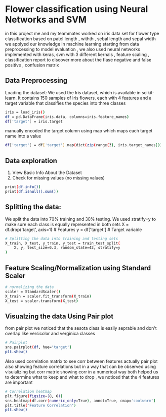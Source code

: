 # Flower classification using Neural Networks and SVM 
in this project me and my teammates worked on iris data set for flower type classification based on patel length , withth , sebal length and sepal width 
we applyed our knowledge in machine learning starting from data preprocessing to model evaluation , we also used neural networks implemented with keras, svm with 3 different kernals  , feature scaling  , classification report to discover more about the flase negative and false positive , confusion matrix  


## Data Preprocessing
Loading the dataset: We used the Iris dataset, which is available in scikit-learn. It contains 150
samples of Iris flowers, each with 4 features and a target variable that classifies the species into
three classes
```bash
iris = load_iris()
df = pd.DataFrame(iris.data, columns=iris.feature_names)
df['target'] = iris.target
```

manually encoded the target column using map which maps each target name into a value 
```bash
df['target'] = df['target'].map(dict(zip(range(3), iris.target_names)))
```


## Data exploration
1. View Basic Info About the Dataset
2. Check for missing values (no missing values)

```bash 
print(df.info())
print(df.isnull().sum())
```

## Splitting the data:
We split the data into 70% training and 30% testing. We used stratify=y to
make sure each class is equally represented in both sets
X = df.drop('target', axis=1) # Features
y = df['target']  # Target variable

```bash
# Splitting the data into training and testing sets
X_train, X_test, y_train, y_test = train_test_split(
    X, y, test_size=0.3, random_state=42, stratify=y
)
```


## Feature Scaling/Normalization using Standard Scaler 
```bash
# normalizing the data 
scaler = StandardScaler()
X_train = scaler.fit_transform(X_train)
X_test = scaler.transform(X_test)
```

## Visualzing the data Using Pair plot 
from pair plot we noticed that the sesota class is easily seprable and don't overlap like versicolor and verginica classes 
```bash 
# Pairplot
sns.pairplot(df, hue='target')
plt.show()
```

Also used correlation matrix to see corr between features 
actually pair plot also showing feature correlations but in a way that can be observed using visuializing but corr matrix showing corr in a numerical way 
both helped us to determine what to keep and what to drop , we noticed that the 4 features are important 

```bash 
# Correlation heatmap
plt.figure(figsize=(8, 6))
sns.heatmap(df.corr(numeric_only=True), annot=True, cmap='coolwarm')
plt.title("Feature Correlation")
plt.show()
```
